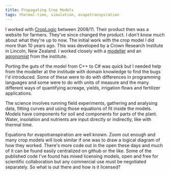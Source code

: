 ```yaml
---
title: Propagating Crop Models
tags: thermal-time, simulation, evapotranspiration
---
```

I worked with [CropLogic](/cv#croplogic) between 2008/11. Their product then
was a website for farmers. They've since changed the product. I don't know much
about what they're up to now. The initial work with the crop model I did more
than 10 years ago. This was developed by a Crown Research Institute in Lincoln,
New Zealand.  I worked closely with
a [modeller](https://www.researchgate.net/profile/Robert_Zyskowski) and an
[agronomist](https://www.researchgate.net/profile/Hamish_Brown) from the
institute.

Porting the guts of the model from C++ to C# was quick but I needed help from
the modeller at the institude with domain knowledge to find the bugs I'd
introduced.  Some of these were to do with differences in programming languages
and some were to do with units of measure and the many different ways of
quantifying acreage, yields, irrigation flows and fertilizer applications.

The science involves running field experiments, gathering and analysing data,
fitting curves and using those equations of fit inside the models. Models have
components for soil and components for parts of the plant. Water, insolation
and nutrients are input directly or indirectly, like with thermal time.

Equations for evapotranspiration are well known. Zoom out enough and many crop
models will look similar if one was to draw a logical diagram of how they
worked.  There's more code out in the open these days and much of it can be
found easily centralized on github or the like. Some of the published code I've
found has mixed licensing models, open and free for scientific collaboration
but any commercial use must be negotiated separately.  So what is out there and
how is it licensed?
